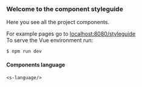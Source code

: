 ### Welcome to the component styleguide
Here you see all the project components.

For example pages go to
<a href="http://localhost:8080/styleguide" target="_blank">localhost:8080/styleguide</a><br />
To serve the Vue environment run:

```shell
$ npm run dev
```

#### Components language

```vue
<s-language/>
```
